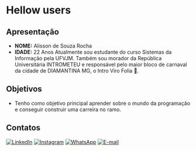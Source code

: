 # Hellow users

## Apresentação
- **NOME:** Alisson de Souza Rocha
- **IDADE:** 22 Anos
Atualmente sou estudante do curso Sistemas da Informação pela UFVJM. Também sou morador da República Universitária INTROMETEU e responsável pelo maior bloco de carnaval da cidade de DIAMANTINA MG, o Intro Viro Folia 🥳. 

## Objetivos
- Tenho como objetivo principal aprender sobre o mundo da programação e conseguir construir uma carreira no ramo.
 

## Contatos
[![LinkedIn](https://img.shields.io/badge/LinkedIn-000?style=for-the-badge&logo=linkedin&logoColor=0E76A8)](https://www.linkedin.com/in/alisson-souza-8bb651239/)
[![Instagram](https://img.shields.io/badge/Instagram-000?style=for-the-badge&logo=instagram)](https://www.instagram.com/alisson.rochas/) 
[![WhatsApp](https://img.shields.io/badge/WhatsApp-000?style=for-the-badge&logo=whatsapp&logoColor)](https://wa.me/5531997612662)
[![E-mail](https://img.shields.io/badge/-Email-000?style=for-the-badge&logo=microsoft-outlook&logoColor=007BFF)](mailto:alissonsouzasf@gmail.com)


